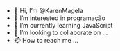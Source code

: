 - 👋 Hi, I’m @KarenMagela
- 👀 I’m interested in programação 
- 🌱 I’m currently learning JavaScript 
- 💞️ I’m looking to collaborate on ...
- 📫 How to reach me ...

<!---
KarenMagela/KarenMagela is a ✨ special ✨ repository because its `README.md` (this file) appears on your GitHub profile.
You can click the Preview link to take a look at your changes.
--->
